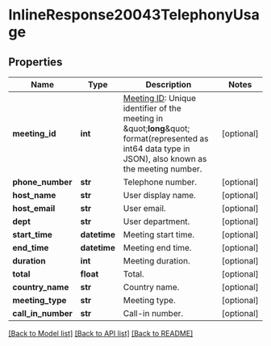 # InlineResponse20043TelephonyUsage

## Properties
Name | Type | Description | Notes
------------ | ------------- | ------------- | -------------
**meeting_id** | **int** | [Meeting ID](https://support.zoom.us/hc/en-us/articles/201362373-What-is-a-Meeting-ID-): Unique identifier of the meeting in \&quot;**long**\&quot; format(represented as int64 data type in JSON), also known as the meeting number. | [optional] 
**phone_number** | **str** | Telephone number. | [optional] 
**host_name** | **str** | User display name. | [optional] 
**host_email** | **str** | User email. | [optional] 
**dept** | **str** | User department. | [optional] 
**start_time** | **datetime** | Meeting start time. | [optional] 
**end_time** | **datetime** | Meeting end time. | [optional] 
**duration** | **int** | Meeting duration. | [optional] 
**total** | **float** | Total. | [optional] 
**country_name** | **str** | Country name. | [optional] 
**meeting_type** | **str** | Meeting type. | [optional] 
**call_in_number** | **str** | Call-in number. | [optional] 

[[Back to Model list]](../README.md#documentation-for-models) [[Back to API list]](../README.md#documentation-for-api-endpoints) [[Back to README]](../README.md)

